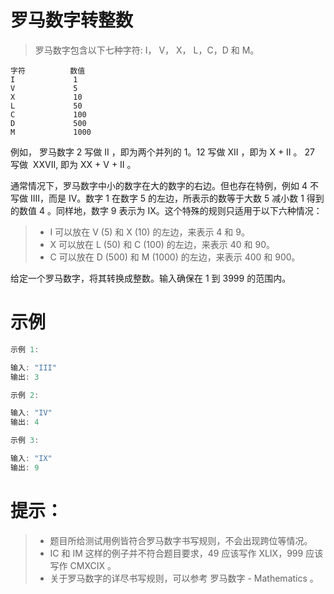 # 罗马数字转整数

> 罗马数字包含以下七种字符: I， V， X， L，C，D 和 M。

```
字符          数值
I             1
V             5
X             10
L             50
C             100
D             500
M             1000
```


例如， 罗马数字 2 写做 II ，即为两个并列的 1。12 写做 XII ，即为 X + II 。 27 写做  XXVII, 即为 XX + V + II 。

通常情况下，罗马数字中小的数字在大的数字的右边。但也存在特例，例如 4 不写做 IIII，而是 IV。数字 1 在数字 5 的左边，所表示的数等于大数 5 减小数 1 得到的数值 4 。同样地，数字 9 表示为 IX。这个特殊的规则只适用于以下六种情况：


> + I 可以放在 V (5) 和 X (10) 的左边，来表示 4 和 9。
> + X 可以放在 L (50) 和 C (100) 的左边，来表示 40 和 90。 
> + C 可以放在 D (500) 和 M (1000) 的左边，来表示 400 和 900。

给定一个罗马数字，将其转换成整数。输入确保在 1 到 3999 的范围内。

# 示例
```javascript
示例 1:

输入: "III"
输出: 3

示例 2:

输入: "IV"
输出: 4

示例 3:

输入: "IX"
输出: 9
```

# 提示：

> + 题目所给测试用例皆符合罗马数字书写规则，不会出现跨位等情况。
> + IC 和 IM 这样的例子并不符合题目要求，49 应该写作 XLIX，999 应该写作 CMXCIX 。
> + 关于罗马数字的详尽书写规则，可以参考 罗马数字 - Mathematics 。




